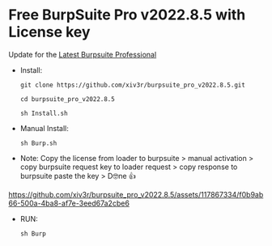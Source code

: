 # Free BurpSuite Pro v2022.8.5 with License key 

Update for the [Latest Burpsuite Professional](https://github.com/xiv3r/BurpSuite-Pro-Latest)

                                                
- Install:

      git clone https://github.com/xiv3r/burpsuite_pro_v2022.8.5.git
    
      cd burpsuite_pro_v2022.8.5
    
      sh Install.sh



- Manual Install:
     
      sh Burp.sh

- Note: Copy the license from loader to burpsuite > manual activation > copy burpsuite request key to loader request >  copy response to burpsuite paste the key > D🤓ne 👍
     
https://github.com/xiv3r/burpsuite_pro_v2022.8.5/assets/117867334/f0b9ab66-500a-4ba8-af7e-3eed67a2cbe6

- RUN:

      sh Burp
